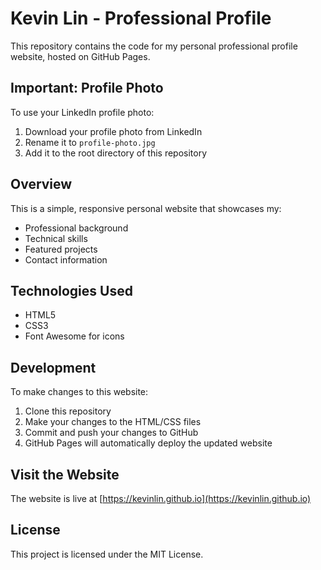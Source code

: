 # Kevin Lin - Professional Profile

This repository contains the code for my personal professional profile website, hosted on GitHub Pages.

## Important: Profile Photo

To use your LinkedIn profile photo:
1. Download your profile photo from LinkedIn
2. Rename it to `profile-photo.jpg`
3. Add it to the root directory of this repository

## Overview

This is a simple, responsive personal website that showcases my:
- Professional background
- Technical skills
- Featured projects
- Contact information

## Technologies Used

- HTML5
- CSS3
- Font Awesome for icons

## Development

To make changes to this website:

1. Clone this repository
2. Make your changes to the HTML/CSS files
3. Commit and push your changes to GitHub
4. GitHub Pages will automatically deploy the updated website

## Visit the Website

The website is live at [https://kevinlin.github.io](https://kevinlin.github.io)

## License

This project is licensed under the MIT License.
